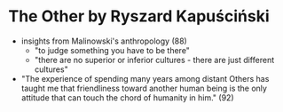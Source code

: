 
# The Other by Ryszard Kapuściński

* insights from Malinowski's anthropology (88)
    * "to judge something you have to be there"
    * "there are no superior or inferior cultures - there are just different cultures"
* "The experience of spending many years among distant Others has taught me that friendliness toward another human being is the only attitude that can touch the chord of humanity in him." (92)

